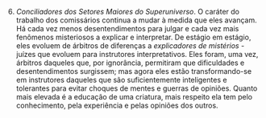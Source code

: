 6. *Conciliadores dos Setores Maiores do Superuniverso*. O caráter do trabalho dos comissários continua a mudar à medida que eles avançam. Há cada vez menos desentendimentos para julgar e cada vez mais fenômenos misteriosos a explicar e interpretar. De estágio em estágio, eles evoluem de árbitros de diferenças a *explicadores de mistérios* - juízes que evoluem para instrutores  interpretativos. Eles foram, uma vez, árbitros daqueles que, por ignorância, permitiram que dificuldades e desentendimentos surgissem; mas agora eles estão transformando-se em instrutores daqueles que são suficientemente inteligentes e tolerantes para evitar choques de mentes e guerras de opiniões. Quanto mais elevada é a educação de uma criatura, mais respeito ela tem pelo conhecimento, pela experiência e pelas opiniões dos outros.